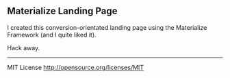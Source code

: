 ## Materialize Landing Page 

I created this conversion-orientated landing page using the Materialize Framework (and I quite liked it). 

Hack away.

--- 

MIT License
http://opensource.org/licenses/MIT

